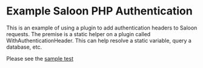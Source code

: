 # Example Saloon PHP Authentication
This is an example of using a plugin to add authentication headers to Saloon requests. The premise is a static helper
on a plugin called WithAuthenticationHeader. This can help resolve a static variable, query a database, etc.

Please see the [sample test](tests/ExampleTest.php)